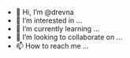 - 👋 Hi, I’m @drevna
- 👀 I’m interested in ...
- 🌱 I’m currently learning ...
- 💞️ I’m looking to collaborate on ...
- 📫 How to reach me ...

<!---
drevna/drevna is a ✨ special ✨ repository because its `README.md` (this file) appears on your GitHub profile.
You can click the Preview link to take a look at your changes.
--->
